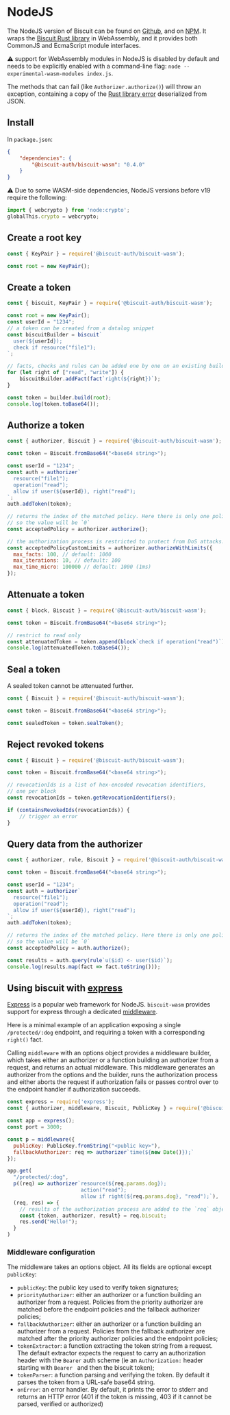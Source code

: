 # NodeJS

The NodeJS version of Biscuit can be found on [Github](https://github.com/biscuit-auth/biscuit-wasm),
and on [NPM](https://www.npmjs.com/package/@biscuit-auth/biscuit-wasm). It wraps the
[Biscuit Rust library](https://github.com/biscuit-auth/biscuit-rust) in WebAssembly, and it
provides both CommonJS and EcmaScript module interfaces.

⚠️ support for WebAssembly modules in NodeJS is disabled by default and needs to be explicitly enabled with a command-line flag: `node --experimental-wasm-modules index.js`.


The methods that can fail (like `Authorizer.authorize()`) will throw an exception, containing a
copy of the [Rust library error](https://docs.rs/biscuit-auth/latest/biscuit_auth/error/enum.Token.html)
deserialized from JSON.

## Install

In `package.json`:

```json
{
    "dependencies": {
        "@biscuit-auth/biscuit-wasm": "0.4.0"
    }
}
```

⚠️ Due to some WASM-side dependencies, NodeJS versions before v19 require the following:

```js
import { webcrypto } from 'node:crypto';
globalThis.crypto = webcrypto;
```

## Create a root key

```javascript
const { KeyPair } = require('@biscuit-auth/biscuit-wasm');

const root = new KeyPair();
```

## Create a token

```javascript
const { biscuit, KeyPair } = require('@biscuit-auth/biscuit-wasm');

const root = new KeyPair();
const userId = "1234";
// a token can be created from a datalog snippet
const biscuitBuilder = biscuit`
  user(${userId});
  check if resource("file1");
`;

// facts, checks and rules can be added one by one on an existing builder.
for (let right of ["read", "write"]) {
    biscuitBuilder.addFact(fact`right(${right})`);
}

const token = builder.build(root);
console.log(token.toBase64());
```

## Authorize a token

```javascript
const { authorizer, Biscuit } = require('@biscuit-auth/biscuit-wasm');

const token = Biscuit.fromBase64("<base64 string>");

const userId = "1234";
const auth = authorizer`
  resource("file1");
  operation("read");
  allow if user(${userId}), right("read");
`;
auth.addToken(token);

// returns the index of the matched policy. Here there is only one policy,
// so the value will be `0`
const acceptedPolicy = authorizer.authorize();

// the authorization process is restricted to protect from DoS attacks. The restrictions can be configured
const acceptedPolicyCustomLimits = authorizer.authorizeWithLimits({
  max_facts: 100, // default: 1000
  max_iterations: 10, // default: 100
  max_time_micro: 100000 // default: 1000 (1ms)
});
```

## Attenuate a token

```javascript
const { block, Biscuit } = require('@biscuit-auth/biscuit-wasm');

const token = Biscuit.fromBase64("<base64 string>");

// restrict to read only
const attenuatedToken = token.append(block`check if operation("read")`);
console.log(attenuatedToken.toBase64());
```

## Seal a token

A sealed token cannot be attenuated further.

```javascript
const { Biscuit } = require('@biscuit-auth/biscuit-wasm');

const token = Biscuit.fromBase64("<base64 string>");

const sealedToken = token.sealToken();
```

## Reject revoked tokens


```javascript
const { Biscuit } = require('@biscuit-auth/biscuit-wasm');

const token = Biscuit.fromBase64("<base64 string>");

// revocationIds is a list of hex-encoded revocation identifiers,
// one per block
const revocationIds = token.getRevocationIdentifiers();

if (containsRevokedIds(revocationIds)) {
    // trigger an error
}

```

## Query data from the authorizer

```javascript
const { authorizer, rule, Biscuit } = require('@biscuit-auth/biscuit-wasm');

const token = Biscuit.fromBase64("<base64 string>");

const userId = "1234";
const auth = authorizer`
  resource("file1");
  operation("read");
  allow if user(${userId}), right("read");
`;
auth.addToken(token);

// returns the index of the matched policy. Here there is only one policy,
// so the value will be `0`
const acceptedPolicy = auth.authorize();

const results = auth.query(rule`u($id) <- user($id)`);
console.log(results.map(fact => fact.toString()));
```

## Using biscuit with [express](https://expressjs.com)

[Express](https://expressjs.com) is a popular web framework for NodeJS. `biscuit-wasm` provides support for express through a dedicated [middleware](https://expressjs.com/en/guide/using-middleware.html).

Here is a minimal example of an application exposing a single `/protected/:dog` endpoint, and requiring a token with a corresponding `right()` fact.

Calling `middleware` with an options object provides a middleware builder, which takes either an authorizer or a function building an authorizer from a request, and returns an actual middleware. This middleware generates an authorizer from the options and the builder, runs the authorization process and either aborts the request if authorization fails or passes control over to the endpoint handler if authorization succeeds.

```javascript
const express = require('express');
const { authorizer, middleware, Biscuit, PublicKey } = require('@biscuit-auth/biscuit-wasm');

const app = express();
const port = 3000;

const p = middleware({
  publicKey: PublicKey.fromString("<public key>"),
  fallbackAuthorizer: req => authorizer`time(${new Date()});`
});

app.get(
  "/protected/:dog",
  p((req) => authorizer`resource(${req.params.dog});
                        action("read");
                        allow if right(${req.params.dog}, "read");`),
  (req, res) => {
    // results of the authorization process are added to the `req` object
    const {token, authorizer, result} = req.biscuit;
    res.send("Hello!");
  }
)
```

### Middleware configuration

The middleware takes an options object. All its fields are optional except `publicKey`:

- `publicKey`: the public key used to verify token signatures;
- `priorityAuthorizer`: either an authorizer or a function building an authorizer from a request. Policies from the priority authorizer are matched before the endpoint policies and the fallback authorizer policies;
- `fallbackAuthorizer`: either an authorizer or a function building an authorizer from a request. Policies from the fallback authorizer are matched after the priority authorizer policies and the endpoint policies;
- `tokenExtractor`: a function extracting the token string from a request. The default extractor expects the request to carry an authorization header with the `Bearer` auth scheme (ie an `Authorization:` header starting with `Bearer ` and then the biscuit token);
- `tokenParser`: a function parsing and verifying the token. By default it parses the token from a URL-safe base64 string.
- `onError`: an error handler. By default, it prints the error to stderr and returns an HTTP error (401 if the token is missing, 403 if it cannot be parsed, verified or authorized)
